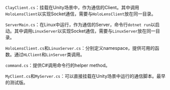 `ClayClient.cs`：挂载在Unity场景中，作为通信的Client。其中调用`HoloLensClient`以实现Socket通信，需要与`HoloLensClient`放在同一目录。

`ServerMain.cs`：在Linux中运行，作为通信的Server，命令行`dotnet run`以启动。其中调用`LinuxServer`以实现Socket通信，需要与`LinuxServer`放在同一目录。

`HoloLensClient.cs`和`LinuxServer.cs`：分别定义namespace，提供可用的函数。通过`HLClient`和`LinServer`类调用。

`command.cs`：提供C#调用命令行的helper method。

`MyClient.cs`和`MyServer.cs`：可以直接挂载在Unity场景中运行的通信脚本。最早的测试版。